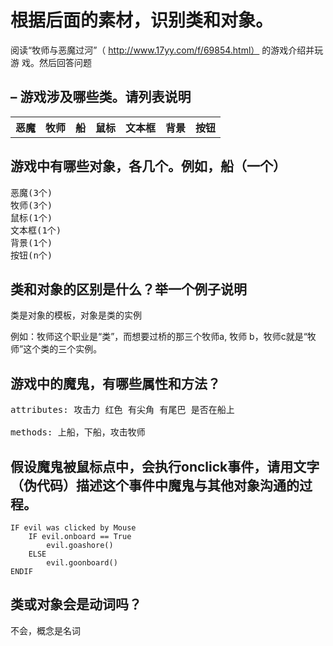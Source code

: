 # 根据后面的素材，识别类和对象。 
阅读“牧师与恶魔过河”（ http://www.17yy.com/f/69854.html） 的游戏介绍并玩游 戏。然后回答问题 

## – 游戏涉及哪些类。请列表说明 

<table>
    <tr>
        <th>
        恶魔
        </th>
        <th>
        牧师
        </th>
        <th>
        船
        </th>
        <th>
        鼠标
        </th>
        <th>
        文本框
        </th>
        <th>
        背景
        </th>
        <th>
        按钮
        </th>
    </tr>
</table>

## 游戏中有哪些对象，各几个。例如，船（一个） 

<pre>
恶魔(3个)
牧师(3个)
鼠标(1个)
文本框(1个)
背景(1个)
按钮(n个)
</pre>

## 类和对象的区别是什么？举一个例子说明 
类是对象的模板，对象是类的实例

例如：牧师这个职业是“类”，而想要过桥的那三个牧师a, 牧师 b，牧师c就是“牧师”这个类的三个实例。

## 游戏中的魔鬼，有哪些属性和方法？ 
<pre>
attributes: 攻击力 红色 有尖角 有尾巴 是否在船上

methods: 上船，下船，攻击牧师
</pre>

## 假设魔鬼被鼠标点中，会执行onclick事件，请用文字 （伪代码）描述这个事件中魔鬼与其他对象沟通的过程。 
```
IF evil was clicked by Mouse
    IF evil.onboard == True
        evil.goashore()
    ELSE
        evil.goonboard()    
ENDIF
```

## 类或对象会是动词吗？
不会，概念是名词